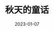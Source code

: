 ---
title: '秋天的童话'
date: '2023-01-07'
price: '20.00'
theaters: ['北京大学百周年纪念讲堂']
seat: ['9-17']
remark: ['粤语对白・中文字幕']
---